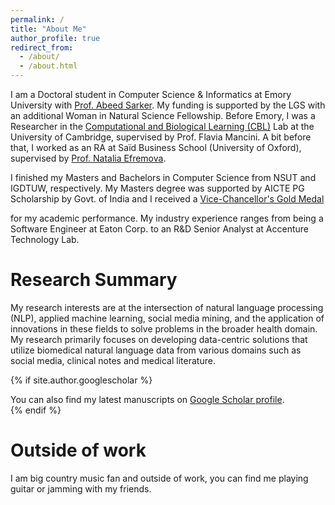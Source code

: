 ```yaml
---
permalink: /
title: "About Me"
author_profile: true
redirect_from: 
  - /about/
  - /about.html
---
```


I am a Doctoral student in Computer Science & Informatics at Emory University with <a href="https://winshipcancer.emory.edu/bios/faculty/sarker-abeed.html" target="_blank">Prof. Abeed Sarker</a>. My funding is supported by the LGS with an additional Woman in Natural Science Fellowship. Before Emory, I was a Researcher in the <a href="https://cbl-website.onrender.com/" target="_blank">Computational and Biological Learning (CBL)</a> Lab at the University of Cambridge, supervised by Prof. Flavia Mancini. A bit before that, I worked as an RA at Saïd Business School (University of Oxford), supervised by <a href="https://www.research.ox.ac.uk/researchers/natalia-efremova" target="_blank">Prof. Natalia Efremova</a>.

I finished my Masters and Bachelors in Computer Science from NSUT and IGDTUW, respectively. My Masters degree was supported by AICTE PG Scholarship by Govt. of India and I received a <a href="https://www.linkedin.com/feed/update/urn:li:activity:7108505289506627584/" target="_blank">Vice-Chancellor's Gold Medal</a>

[]() for my academic performance. My industry experience ranges from being a Software Engineer at Eaton Corp. to an R&D Senior Analyst at Accenture Technology Lab.

# Research Summary
My research interests are at the intersection of natural language processing (NLP), applied machine learning, social media mining, and the application of innovations in these fields to solve problems in the broader health domain. My research primarily focuses on developing data-centric solutions that utilize biomedical natural language data from various domains such as social media, clinical notes and medical literature.

{% if site.author.googlescholar %}
  <div class="wordwrap">You can also find my latest manuscripts on <a href="{{site.author.googlescholar}}" target="_blank">Google Scholar profile</a>.</div>
{% endif %}

# Outside of work
I am big country music fan and outside of work, you can find me playing guitar or jamming with my friends.

